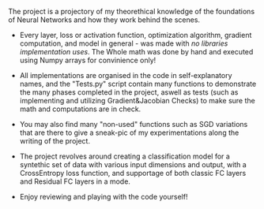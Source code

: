 The project is a projectory of my theorethical knowledge of the foundations of Neural Networks and how they work behind the scenes.

- Every layer, loss or activation function, optimization algorithm, gradient computation, and model in general - was made with *no libraries implementation uses*.
  The Whole math was done by hand and executed using Numpy arrays for convinience only!
  
- All implementations are organised in the code in self-explanatory names, and the "Tests.py" script contain many functions to demonstrate the many phases completed in
  the project, aswell as tests (such as implementing and utilizing Gradient&Jacobian Checks) to make sure the math and computations are in check.

- You may also find many "non-used" functions such as SGD variations that are there to give a sneak-pic of my experimentations along the writing of the project.
  
- The project revolves around creating a classification model for a syntethic set of data with various input dimensions and output, with a CrossEntropy loss function,
  and supportage of both classic FC layers and Residual FC layers in a mode.

- Enjoy reviewing and playing with the code yourself!
